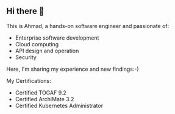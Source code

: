 ## Hi there 👋
This is Ahmad, a hands-on software engineer and passionate of:
- Enterprise software development
- Cloud computing
- API design and operation
- Security

Here, I'm sharing my experience and new findings:-)

My Certifications:
- Certified TOGAF 9.2 
- Certified ArchiMate 3.2
- Certified Kubernetes Administrator


<!--
**ahmadsedi/ahmadsedi** is a ✨ _special_ ✨ repository because its `README.md` (this file) appears on your GitHub profile.

Here are some ideas to get you started:

- 🔭 I’m currently working on ...
- 🌱 I’m currently learning ...
- 👯 I’m looking to collaborate on ...
- 🤔 I’m looking for help with ...
- 💬 Ask me about ...
- 📫 How to reach me: ...
- 😄 Pronouns: ...
- ⚡ Fun fact: ...
-->
